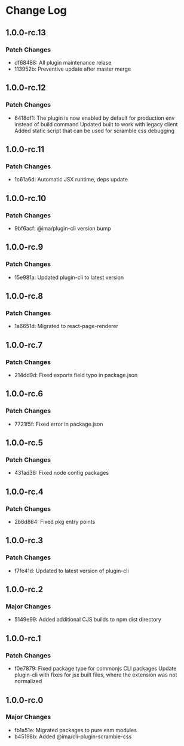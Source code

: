 # Change Log

## 1.0.0-rc.13

### Patch Changes

- df68488: All plugin maintenance relase
- 113952b: Preventive update after master merge

## 1.0.0-rc.12

### Patch Changes

- 6418df1: The plugin is now enabled by default for production env instead of build command
  Updated built to work with legacy client
  Added static script that can be used for scramble css debugging

## 1.0.0-rc.11

### Patch Changes

- 1c61a6d: Automatic JSX runtime, deps update

## 1.0.0-rc.10

### Patch Changes

- 9bf6acf: @ima/plugin-cli version bump

## 1.0.0-rc.9

### Patch Changes

- 15e981a: Updated plugin-cli to latest version

## 1.0.0-rc.8

### Patch Changes

- 1a6651d: Migrated to react-page-renderer

## 1.0.0-rc.7

### Patch Changes

- 214dd9d: Fixed exports field typo in package.json

## 1.0.0-rc.6

### Patch Changes

- 7721f5f: Fixed error in package.json

## 1.0.0-rc.5

### Patch Changes

- 431ad38: Fixed node config packages

## 1.0.0-rc.4

### Patch Changes

- 2b6d864: Fixed pkg entry points

## 1.0.0-rc.3

### Patch Changes

- f7fe41d: Updated to latest version of plugin-cli

## 1.0.0-rc.2

### Major Changes

- 5149e99: Added additional CJS builds to npm dist directory

## 1.0.0-rc.1

### Patch Changes

- f0e7879: Fixed package type for commonjs CLI packages
  Update plugin-cli with fixes for jsx built files, where the extension was not normalized

## 1.0.0-rc.0

### Major Changes

- fb1a51e: Migrated packages to pure esm modules
- b45198b: Added @ima/cli-plugin-scramble-css

